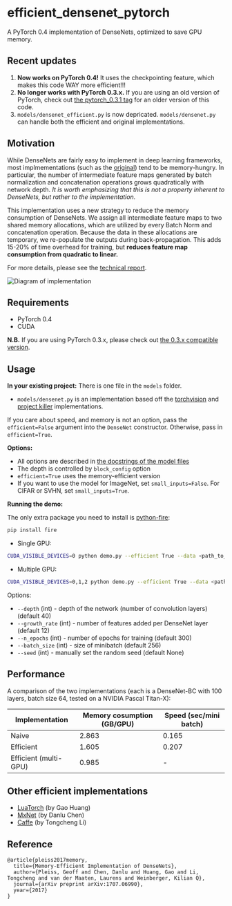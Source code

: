 # efficient_densenet_pytorch
A PyTorch 0.4 implementation of DenseNets, optimized to save GPU memory.

## Recent updates
1. **Now works on PyTorch 0.4!** It uses the checkpointing feature, which makes this code WAY more efficient!!!
1. **No longer works with PyTorch 0.3.x.** If you are using an old version of PyTorch, check out [the pytorch_0.3.1 tag](https://github.com/gpleiss/efficient_densenet_pytorch/tree/pytorch_0.3.1) for an older version of this code.
1. `models/densenet_efficient.py` is now depricated. `models/densenet.py` can handle both the efficient and original implementations.

## Motivation
While DenseNets are fairly easy to implement in deep learning frameworks, most
implmementations (such as the [original](https://github.com/liuzhuang13/DenseNet)) tend to be memory-hungry.
In particular, the number of intermediate feature maps generated by batch normalization and concatenation operations
grows quadratically with network depth.
*It is worth emphasizing that this is not a property inherent to DenseNets, but rather to the implementation.*

This implementation uses a new strategy to reduce the memory consumption of DenseNets.
We assign all intermediate feature maps to two shared memory allocations,
which are utilized by every Batch Norm and concatenation operation.
Because the data in these allocations are temporary, we re-populate the outputs during back-propagation.
This adds 15-20% of time overhead for training, but **reduces feature map consumption from quadratic to linear.**

For more details, please see the [technical report](https://arxiv.org/pdf/1707.06990.pdf).

![Diagram of implementation](https://raw.github.com/gpleiss/efficient_densenet_pytorch/master/images/forward.png)

## Requirements
- PyTorch 0.4
- CUDA

**N.B.** If you are using PyTorch 0.3.x, please check out [the 0.3.x compatible version](https://github.com/gpleiss/efficient_densenet_pytorch/tree/pytorch_0.3.1).

## Usage

**In your existing project:**
There is one file in the `models` folder.
 - `models/densenet.py` is an implementation based off the [torchvision](https://github.com/pytorch/vision/blob/master/torchvision/models/densenet.py) and
[project killer](https://github.com/felixgwu/img_classification_pk_pytorch/blob/master/models/densenet.py) implementations.

If you care about speed, and memory is not an option, pass the `efficient=False` argument into the `DenseNet` constructor.
Otherwise, pass in `efficient=True`.

**Options:**
- All options are described in [the docstrings of the model files](https://github.com/gpleiss/efficient_densenet_pytorch/blob/master/models/densenet_efficient.py#L189)
- The depth is controlled by `block_config` option
- `efficient=True` uses the memory-efficient version
- If you want to use the model for ImageNet, set `small_inputs=False`. For CIFAR or SVHN, set `small_inputs=True`.

**Running the demo:**

The only extra package you need to install is [python-fire](https://github.com/google/python-fire):
```sh
pip install fire
```

- Single GPU:

```sh
CUDA_VISIBLE_DEVICES=0 python demo.py --efficient True --data <path_to_folder_with_cifar10> --save <path_to_save_dir>
```

- Multiple GPU:

```sh
CUDA_VISIBLE_DEVICES=0,1,2 python demo.py --efficient True --data <path_to_folder_with_cifar10> --save <path_to_save_dir>
```

Options:
- `--depth` (int) - depth of the network (number of convolution layers) (default 40)
- `--growth_rate` (int) - number of features added per DenseNet layer (default 12)
- `--n_epochs` (int) - number of epochs for training (default 300)
- `--batch_size` (int) - size of minibatch (default 256)
- `--seed` (int) - manually set the random seed (default None)

## Performance

A comparison of the two implementations (each is a DenseNet-BC with 100 layers, batch size 64, tested on a NVIDIA Pascal Titan-X):

| Implementation | Memory cosumption (GB/GPU) | Speed (sec/mini batch) |
|----------------|------------------------|------------------------|
| Naive          |  2.863  | 0.165                  |
| Efficient      |  1.605  | 0.207                  |
| Efficient (multi-GPU)      |  0.985  | -                  |


## Other efficient implementations
- [LuaTorch](https://github.com/liuzhuang13/DenseNet/tree/master/models) (by Gao Huang)
- [MxNet](https://github.com/taineleau/efficient_densenet_mxnet) (by Danlu Chen)
- [Caffe](https://github.com/Tongcheng/DN_CaffeScript) (by Tongcheng Li)

## Reference

```
@article{pleiss2017memory,
  title={Memory-Efficient Implementation of DenseNets},
  author={Pleiss, Geoff and Chen, Danlu and Huang, Gao and Li, Tongcheng and van der Maaten, Laurens and Weinberger, Kilian Q},
  journal={arXiv preprint arXiv:1707.06990},
  year={2017}
}
```
